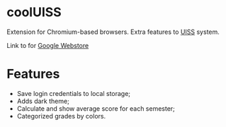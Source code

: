 # coolUISS
Extension for Chromium-based browsers.
Extra features to [UISS](https://student.tu-sofia.bg/) system.

Link to for [Google Webstore](https://chrome.google.com/webstore/detail/cool-%D1%83%D0%B8%D1%81%D1%81/mppjmkpjhkepolphmebgahepghgllhjn)

# Features
 - Save login credentials to local storage;
 - Adds dark theme;
 - Calculate and show average score for each semester;
 - Categorized grades by colors.

